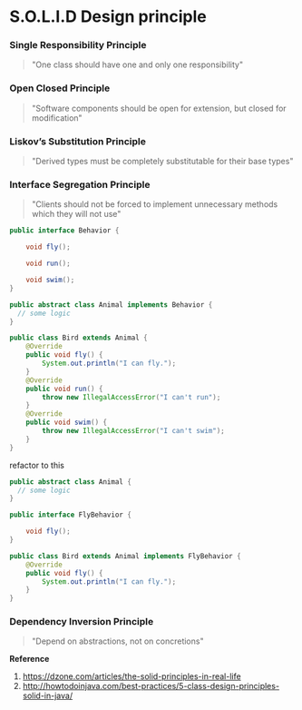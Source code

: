 # S.O.L.I.D Design principle

### Single Responsibility Principle

> "One class should have one and only one responsibility"

### Open Closed Principle

> "Software components should be open for extension, but closed for modification"

### Liskov’s Substitution Principle

> "Derived types must be completely substitutable for their base types"

### Interface Segregation Principle

> "Clients should not be forced to implement unnecessary methods which they will not use"

```java
public interface Behavior {

    void fly();

    void run();

    void swim();
}
```

```java
public abstract class Animal implements Behavior {
  // some logic
}
```

```java
public class Bird extends Animal {
    @Override
    public void fly() {
        System.out.println("I can fly.");
    }
    @Override
    public void run() {
        throw new IllegalAccessError("I can't run");
    }
    @Override
    public void swim() {
        throw new IllegalAccessError("I can't swim");
    }
}
```

refactor to this

```java
public abstract class Animal {
  // some logic
}
```

```java
public interface FlyBehavior {

    void fly();
}
```

```java
public class Bird extends Animal implements FlyBehavior {
    @Override
    public void fly() {
        System.out.println("I can fly.");
    }
}
```

### Dependency Inversion Principle

> "Depend on abstractions, not on concretions"


**Reference**

1. https://dzone.com/articles/the-solid-principles-in-real-life
2. http://howtodoinjava.com/best-practices/5-class-design-principles-solid-in-java/
